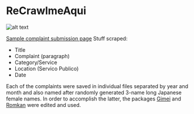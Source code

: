 # ReCrawlmeAqui


![alt text](https://vignette.wikia.nocookie.net/rezero/images/c/c0/Emilia_Anime_2.png/revision/latest?cb=20160408203829)

[Sample complaint submission page](https://cidadao.reclameaqui.com.br/390323/prefeitura-rio-de-janeiro/carro-abandonado-em-via-publica-estacionado-ao-longo-de-via/)
Stuff scraped:  
  - Title  
  - Complaint (paragraph)  
  - Category/Service  
  - Location (Servico Publico)  
  - Date  
  
  Each of the complaints were saved in individual files separated by year and month and also named after randomly generated 3-name long Japanese female names. In order to accomplish the latter, the packages [Gimei](https://github.com/nabetama/gimei) and [Romkan](https://github.com/soimort/python-romkan) were edited and used.
